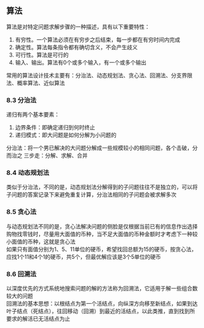 ## 算法
算法是对特定问题求解步骤的一种描述，具有以下重要特性：  
1. 有穷性。一个算法必须在有穷步之后结束，每一步都在有穷时间内完成  
2. 确定性。算法每条指令都有确切含义，不会产生歧义  
3. 可行性。算法是可行的  
4. 输入、输出。算法有0个或多个输入，有一个或多个输出

常用的算法设计技术主要有：分治法、动态规划法、贪心法、回溯法、分支界限法、概率算法、近似算法

### 8.3 分治法
递归有两个基本要素：  
1. 边界条件：即确定递归到何时终止  
2. 递归模式：即大问题是如何分解为小问题的

分治法：将一个男已解决的大问题分解成一些规模较小的相同问题，各个击破，分而治之
三步走：分解、求解、合并
### 8.4 动态规划法
类似于分治法，不同的是，动态规划法分解得到的子问题往往不是独立的，可以将子问题的答案记录下来避免重复计算，分治法相同的子问题会被求解多次

### 8.5 贪心法
与动态规划法不同的是，贪心法解决问题的侧脸是仅根据当前已有的信息作出选择  
购物找零钱时，尽量用大面值的币种，当不足大面值的币种金额时才考虑下一种较小面值的币种，这就是贪心法  
如果只有面值分别为1、5、11单位的硬币，希望找回总额为15的硬币，按贪心法，应找1个11和4个1的硬币，共5个，但最优解应该是3个5单位的硬币

### 8.6 回溯法
以深度优先的方式系统地搜索问题的解的方法称为回溯法，它适用于解一些组合数较大的问题  
回溯法的基本思想：以根结点为第一个活结点，向纵深方向移至新结点，如果到达叶子结点（死结点），往回移动（回溯）到最近的活结点，以此类推，直到找到所要求的解活已无活结点为止  

